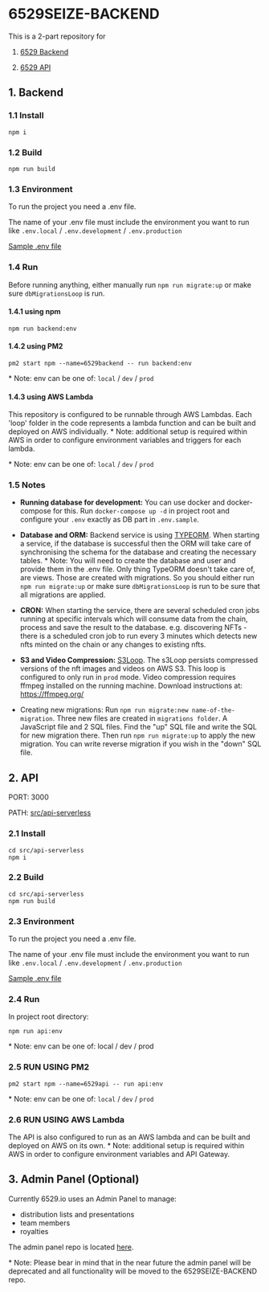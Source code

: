# 6529SEIZE-BACKEND

This is a 2-part repository for

1. [6529 Backend](#user-content-1-backend)

2. [6529 API](#user-content-2-api)

## 1. Backend

### 1.1 Install

```
npm i
```

### 1.2 Build

```
npm run build
```

### 1.3 Environment

To run the project you need a .env file.

The name of your .env file must include the environment you want to run like `.env.local` / `.env.development` / `.env.production`

[Sample .env file](https://github.com/6529-Collections/6529seize-backend/tree/main/.env.sample)

### 1.4 Run

Before running anything, either manually run `npm run migrate:up` or make sure `dbMigrationsLoop` is run.

#### 1.4.1 using npm

```
npm run backend:env
```

#### 1.4.2 using PM2

```
pm2 start npm --name=6529backend -- run backend:env
```

\* Note: env can be one of: `local` / `dev` / `prod`

#### 1.4.3 using AWS Lambda

This repository is configured to be runnable through AWS Lambdas. Each 'loop' folder in the code represents a lambda function and can be built and deployed on AWS individually. \* Note: additional setup is required within AWS in order to configure environment variables and triggers for each lambda.

\* Note: env can be one of: `local` / `dev` / `prod`

### 1.5 Notes

- **Running database for development:** You can use docker and docker-compose for this. Run `docker-compose up -d` in project root and configure your `.env` exactly as DB part in `.env.sample`.

- **Database and ORM:** Backend service is using [TYPEORM](https://www.npmjs.com/package/typeorm). When starting a service, if the database is successful then the ORM will take care of synchronising the schema for the database and creating the necessary tables. \* Note: You will need to create the database and user and provide them in the .env file. Only thing TypeORM doesn't take care of, are views. Those are created with migrations. So you should either run `npm run migrate:up` or make sure `dbMigrationsLoop` is run to be sure that all migrations are applied.

- **CRON:** When starting the service, there are several scheduled cron jobs running at specific intervals which will consume data from the chain, process and save the result to the database.
  e.g. discovering NFTs - there is a scheduled cron job to run every 3 minutes which detects new nfts minted on the chain or any changes to existing nfts.

- **S3 and Video Compression:** [S3Loop](https://github.com/6529-Collections/6529seize-backend/tree/main/src/s3Loop). The s3Loop persists compressed versions of the nft images and videos on AWS S3. This loop is configured to only run in `prod` mode. Video compression requires ffmpeg installed on the running machine.
  Download instructions at: https://ffmpeg.org/

- Creating new migrations: Run `npm run migrate:new name-of-the-migration`. Three new files are created in `migrations folder`. A JavaScript file and 2 SQL files. Find the "up" SQL file and write the SQL for new migration there. Then run `npm run migrate:up` to apply the new migration. You can write reverse migration if you wish in the "down" SQL file.

## 2. API

PORT: 3000

PATH: [src/api-serverless](https://github.com/6529-Collections/6529seize-backend/tree/main/src/api-serverless)

### 2.1 Install

```
cd src/api-serverless
npm i
```

### 2.2 Build

```
cd src/api-serverless
npm run build
```

### 2.3 Environment

To run the project you need a .env file.

The name of your .env file must include the environment you want to run like `.env.local` / `.env.development` / `.env.production`

[Sample .env file](https://github.com/6529-Collections/6529seize-backend/tree/main/src/api-serverless/.env.sample)

### 2.4 Run

In project root directory:

```
npm run api:env
```

\* Note: env can be one of: local / dev / prod

### 2.5 RUN USING PM2

```
pm2 start npm --name=6529api -- run api:env
```

\* Note: env can be one of: `local` / `dev` / `prod`

### 2.6 RUN USING AWS Lambda

The API is also configured to run as an AWS lambda and can be built and deployed on AWS on its own. \* Note: additional setup is required within AWS in order to configure environment variables and API Gateway.

## 3. Admin Panel (Optional)

Currently 6529.io uses an Admin Panel to manage:

- distribution lists and presentations
- team members
- royalties

The admin panel repo is located [here](https://github.com/6529-Collections/6529seize-admin).

\* Note: Please bear in mind that in the near future the admin panel will be deprecated and all functionality will be moved to the 6529SEIZE-BACKEND repo.
